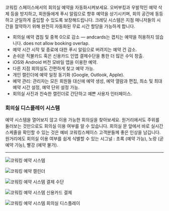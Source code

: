 코워킹 스페이스에서의 회의실 예약을 자동화시켜보세요. 오버부킹과 우발적인 예약 삭제 등을 방지하고, 회원들에게 푸시 알림으로 향후 예약을 상기시키며, 회의 공간에 동등하고 균일하게 출입할 수 있도록 보장해드립니다. 크레딧 시스템은 지점 매니저들의 시간을 절약하기 위해 완전히 자동화된 무료 시간 할당을 가능하게 합니다.

- 회의실 예약 겹침 및 중복 0으로 감소 — andcards는 겹치는 예약을 허용하지 않습니다. does not allow booking overlap.
- 예약 시간 시작 및 종료에 대한 푸시 알림으로 버려지는 예약 건 감소.
- 손쉬운 직불카드 혹은 신용카드 인앱 결제수단을 통한 더 많은 수익 창출.
- iOS와 Android 버전 모바일 앱을 이용한 예약.
- 다른 지점 회의실도 간편하게 찾고 예약 가능.
- 개인 캘린더에 예약 일정 동기화 (Google, Outlook, Apple).
- 예약 관리: 관리자는 모든 회원들 대신에 예약 생성, 예약 열람과 편집, 최소 및 최대 예약 시간 설정, 예약 단위 설정 가능.
- 회의실 사진과 친숙한 캘린더로 간단하고 예쁜 사용자 인터페이스.

### 회의실 디스플레이 시스템

예약 시스템을 열어보지 않고 이용 가능한 회의실을 찾아보세요. 원거리에서도 주위를 둘러보는 것만으로도 회의실 이용 여부를 알 수 있습니다. 회의실 문 앞에서 바로 실시간 스케줄을 확인할 수 있는 것은 예비 코워킹스페이스 고객분들께 좋은 인상을 남깁니다. 원거리에도 회의실 이용 여부를 쉽게 식별할 수 있는 시그널 : 초록 (예약 가능), 노랑 (곧 예약 가능), 빨강 (예약 불가).

---

![코워킹 예약 시스템](https://d7ccq1i35b0cj.cloudfront.net/andcards-bookings-main-light-en-1920-1200.png)

![코워킹 예약 캘린더](https://d7ccq1i35b0cj.cloudfront.net/andcards-bookings-calendar-light-en-1920-1200.png)

![코워킹 예약 시스템 결제 수단](https://d7ccq1i35b0cj.cloudfront.net/andcards-bookings-create-payment-methods-card-light-en-1920-1200.png)

![코워킹 예약 시스템 신용카드 결제](https://d7ccq1i35b0cj.cloudfront.net/andcards-bookings-create-pay-with-stripe-light-en-1920-1200.png)

![코워킹 예약 시스템 회의실 디스플레이](https://d7ccq1i35b0cj.cloudfront.net/andcards-bookings-room-display-en-1920-1200.png)
